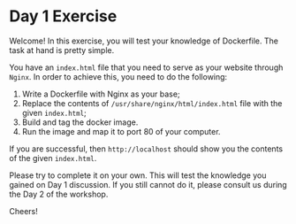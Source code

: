 # Day 1 Exercise

Welcome! In this exercise, you will test your knowledge of Dockerfile. The task at hand is pretty simple. 

You have an `index.html` file that you need to serve as your website through `Nginx`. In order to achieve this, you need to do the following:

1. Write a Dockerfile with Nginx as your base;
2. Replace the contents of `/usr/share/nginx/html/index.html` file with the given `index.html`;
3. Build and tag the docker image.
4. Run the image and map it to port 80 of your computer.

If you are successful, then `http://localhost` should show you the contents of the given `index.html`.

Please try to complete it on your own. This will test the knowledge you gained on Day 1 discussion. If you still cannot do it, please consult us during the Day 2 of the workshop.

Cheers!